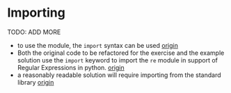 # Importing

TODO: ADD MORE

- to use the module, the `import` syntax can be used [origin](./exercise-concepts/phone-number.md)
- Both the original code to be refactored for the exercise and the example solution use the `import` keyword to import the `re` module in support of Regular Expressions in python. [origin](./exercise-concepts/markdown.md)
- a reasonably readable solution will require importing from the standard library [origin](./exercise-concepts/allergies.md)
